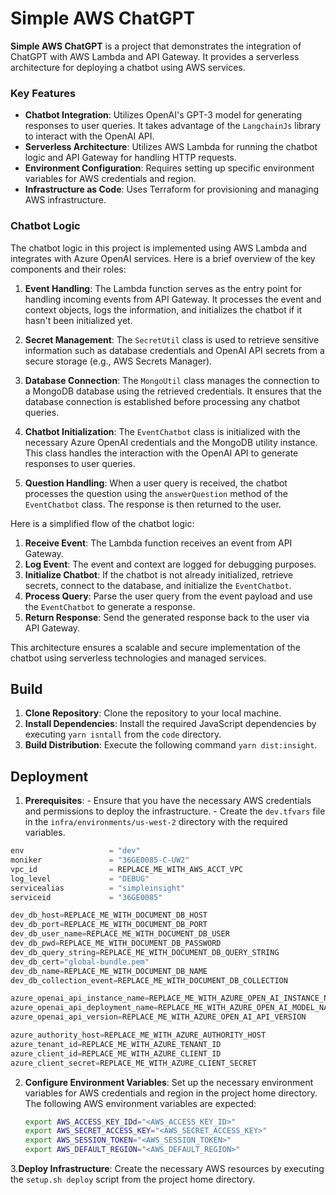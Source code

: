 Simple AWS ChatGPT
============================
**Simple AWS ChatGPT** is a project that demonstrates the integration of ChatGPT with AWS Lambda and API Gateway. 
It provides a serverless architecture for deploying a chatbot using AWS services.

### Key Features
  - **Chatbot Integration**: Utilizes OpenAI's GPT-3 model for generating responses to user queries. It takes 
    advantage of the `LangchainJs` library to interact with the OpenAI API.
  - **Serverless Architecture**: Utilizes AWS Lambda for running the chatbot logic and API Gateway for handling HTTP requests.
  - **Environment Configuration**: Requires setting up specific environment variables for AWS credentials and region.
  - **Infrastructure as Code**: Uses Terraform for provisioning and managing AWS infrastructure.

### Chatbot Logic
The chatbot logic in this project is implemented using AWS Lambda and integrates with Azure OpenAI services. 
Here is a brief overview of the key components and their roles:

  1. **Event Handling**: The Lambda function serves as the entry point for handling incoming events from API Gateway. 
    It processes the event and context objects, logs the information, and initializes the chatbot if it hasn't 
    been initialized yet.

  2. **Secret Management**: The `SecretUtil` class is used to retrieve sensitive information such as database 
    credentials and OpenAI API secrets from a secure storage (e.g., AWS Secrets Manager).

  3. **Database Connection**: The `MongoUtil` class manages the connection to a MongoDB database 
  using the retrieved credentials. It ensures that the database connection is established before 
  processing any chatbot queries.

  4. **Chatbot Initialization**: The `EventChatbot` class is initialized with the necessary Azure OpenAI 
  credentials and the MongoDB utility instance. This class handles the interaction with the OpenAI API to 
  generate responses to user queries.

  5. **Question Handling**: When a user query is received, the chatbot processes the question 
  using the `answerQuestion` method of the `EventChatbot` class. The response is then returned to the user.

Here is a simplified flow of the chatbot logic:

  1. **Receive Event**: The Lambda function receives an event from API Gateway.
  2. **Log Event**: The event and context are logged for debugging purposes.
  3. **Initialize Chatbot**: If the chatbot is not already initialized, retrieve secrets, connect to the database, 
     and initialize the `EventChatbot`.
  4. **Process Query**: Parse the user query from the event payload and use the `EventChatbot` to generate a response.
  5. **Return Response**: Send the generated response back to the user via API Gateway.

This architecture ensures a scalable and secure implementation of the chatbot using serverless technologies 
and managed services.

## Build
  1. **Clone Repository**: Clone the repository to your local machine.
  2. **Install Dependencies**: Install the required JavaScript dependencies by executing `yarn isntall` from the 
     `code` directory.
  3. **Build Distribution**: Execute the following command `yarn dist:insight`.

## Deployment
  1. **Prerequisites**: 
    - Ensure that you have the necessary AWS credentials and permissions to deploy the infrastructure.
    - Create the `dev.tfvars` file in the `infra/environments/us-west-2` directory with the required variables.
```javascript
env                   = "dev"
moniker               = "36GE0085-C-UW2"
vpc_id                = REPLACE_ME_WITH_AWS_ACCT_VPC
log_level             = "DEBUG"
servicealias          = "simpleinsight"
serviceid             = "36GE0085"

dev_db_host=REPLACE_ME_WITH_DOCUMENT_DB_HOST
dev_db_port=REPLACE_ME_WITH_DOCUMENT_DB_PORT
dev_db_user_name=REPLACE_ME_WITH_DOCUMENT_DB_USER
dev_db_pwd=REPLACE_ME_WITH_DOCUMENT_DB_PASSWORD
dev_db_query_string=REPLACE_ME_WITH_DOCUMENT_DB_QUERY_STRING
dev_db_cert="global-bundle.pem"
dev_db_name=REPLACE_ME_WITH_DOCUMENT_DB_NAME
dev_db_collection_event=REPLACE_ME_WITH_DOCUMENT_DB_COLLECTION

azure_openai_api_instance_name=REPLACE_ME_WITH_AZURE_OPEN_AI_INSTANCE_NAME
azure_openai_api_deployment_name=REPLACE_ME_WITH_AZURE_OPEN_AI_MODEL_NAME
azure_openai_api_version=REPLACE_ME_WITH_AZURE_OPEN_AI_API_VERSION

azure_authority_host=REPLACE_ME_WITH_AZURE_AUTHORITY_HOST
azure_tenant_id=REPLACE_ME_WITH_AZURE_TENANT_ID
azure_client_id=REPLACE_ME_WITH_AZURE_CLIENT_ID
azure_client_secret=REPLACE_ME_WITH_AZURE_CLIENT_SECRET
```
  2. **Configure Environment Variables**: Set up the necessary environment variables for AWS credentials and region 
     in the project home directory.
     The following AWS environment variables are expected:
     ```bash
     export AWS_ACCESS_KEY_IDd="<AWS_ACCESS_KEY_ID>"
     export AWS_SECRET_ACCESS_KEY="<AWS_SECRET_ACCESS_KEY>"
     export AWS_SESSION_TOKEN="<AWS_SESSION_TOKEN>"
     export AWS_DEFAULT_REGION="<AWS_DEFAULT_REGION>"
 3.**Deploy Infrastructure**: Create the necessary AWS resources by executing the `setup.sh deploy` script from the 
      project home directory.

 
